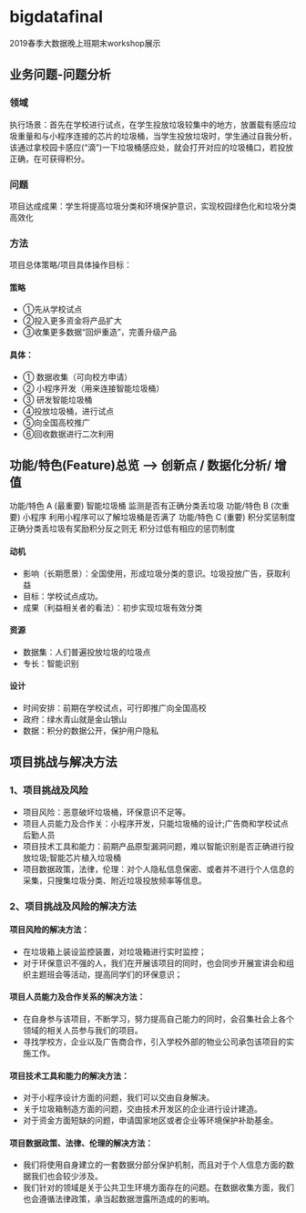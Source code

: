 # bigdatafinal
2019春季大数据晚上班期末workshop展示
## 业务问题-问题分析
### 领域
执行场景：首先在学校进行试点，在学生投放垃圾较集中的地方，放置载有感应垃圾重量和与小程序连接的芯片的垃圾桶，当学生投放垃圾时，学生通过自我分析，该通过拿校园卡感应(“滴”)一下垃圾桶感应处，就会打开对应的垃圾桶口，若投放正确，在可获得积分。
 
### 问题
项目达成成果：学生将提高垃圾分类和环境保护意识，实现校园绿色化和垃圾分类高效化
 
### 方法
项目总体策略/项目具体操作目标：
#### 策略
* ①先从学校试点 
* ②投入更多资金将产品扩大 
* ③收集更多数据“回炉重造”，完善升级产品
#### 具体：
* ① 数据收集（可向校方申请）
* ② 小程序开发（用来连接智能垃圾桶）
* ③ 研发智能垃圾桶
* ④投放垃圾桶，进行试点
* ⑤向全国高校推广
* ⑥回收数据进行二次利用
## 功能/特色(Feature)总览 --> 创新点 / 数据化分析/ 增值
功能/特色 A (最重要) 智能垃圾桶 监测是否有正确分类丢垃圾
功能/特色 B  (次重要) 小程序  利用小程序可以了解垃圾桶是否满了
功能/特色 C (重要) 积分奖惩制度 正确分类丢垃圾有奖励积分反之则无 积分过低有相应的惩罚制度
#### 动机
- 影响（长期愿景）：全国使用，形成垃圾分类的意识。垃圾投放广告，获取利益
- 目标：学校试点成功。
- 成果（利益相关者的看法）：初步实现垃圾有效分类
#### 资源
- 数据集：人们普遍投放垃圾的垃圾点
- 专长：智能识别
#### 设计
- 时间安排：前期在学校试点，可行即推广向全国高校 
- 政府：绿水青山就是金山银山 
- 数据：积分的数据公开，保护用户隐私
## 项目挑战与解决方法
### 1、项目挑战及风险
- 项目风险：恶意破坏垃圾桶，环保意识不足等。
- 项目人员能力及合作关：小程序开发，只能垃圾桶的设计;广告商和学校试点后勤人员
- 项目技术工具和能力：前期产品原型漏洞问题，难以智能识别是否正确进行投放垃圾;智能芯片植入垃圾桶
- 项目数据政策，法律，伦理：对个人隐私信息保密、或者并不进行个人信息的采集，只搜集垃圾分类、附近垃圾投放频率等信息。
### 2、项目挑战及风险的解决方法
#### 项目风险的解决方法：  
- 在垃圾箱上装设监控装置，对垃圾箱进行实时监控；  
- 对于环保意识不强的人，我们在开展该项目的同时，也会同步开展宣讲会和组织主题班会等活动，提高同学们的环保意识；  
#### 项目人员能力及合作关系的解决方法：  
- 在自身参与该项目，不断学习，努力提高自己能力的同时，会召集社会上各个领域的相关人员参与我们的项目。  
- 寻找学校方，企业以及广告商合作，引入学校外部的物业公司承包该项目的实施工作。  
#### 项目技术工具和能力的解决方法：  
- 对于小程序设计方面的问题，我们可以交由自身解决。  
- 关于垃圾箱制造方面的问题，交由技术开发区的企业进行设计建造。  
- 对于资金方面短缺的问题，申请国家地区或者企业等环境保护补助基金。  
#### 项目数据政策、法律、伦理的解决方法：  
- 我们将使用自身建立的一套数据分部分保护机制，而且对于个人信息方面的数据我们也会较少涉及。
- 我们针对的领域是关于公共卫生环境方面存在的问题。在数据收集方面，我们也会遵循法律政策，承当起数据泄露所造成的的影响。
